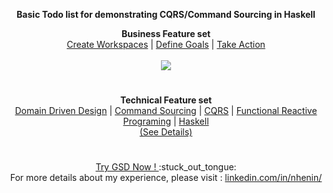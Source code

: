 <p align="center">
  <b> Basic Todo list for demonstrating CQRS/Command Sourcing in Haskell </b>
</p>
<p align="center">
  <b> Business Feature set </b><br>
  <a href="#">Create Workspaces</a> |
  <a href="#">Define Goals</a> |
  <a href="#">Take Action</a>
  <br><br>
  <img src="https://github.com/Eventuria/media/raw/master/featureSet.gif">
</p>
<h1> </h1>
<p align="center">
  <b> Technical Feature set </b><br>
  <a href="/doc/technical.md">Domain Driven Design</a> |
  <a href="/doc/technical.md">Command Sourcing</a> |
  <a href="/doc/technical.md">CQRS</a> |
  <a href="/doc/technical.md">Functional Reactive Programing</a> |
  <a href="/doc/technical.md">Haskell</a>
  <br>
  <a href="/doc/technical.md">(See Details)</a>
</p>
<h1> </h1>
<p align="center">
  <a href="/doc/setup.md">Try GSD Now ! </a> :stuck_out_tongue:  <br>
For more details about my experience, please visit :
<a href="https://www.linkedin.com/in/nhenin/">linkedin.com/in/nhenin/</a>
</p>
<h1> </h1>




